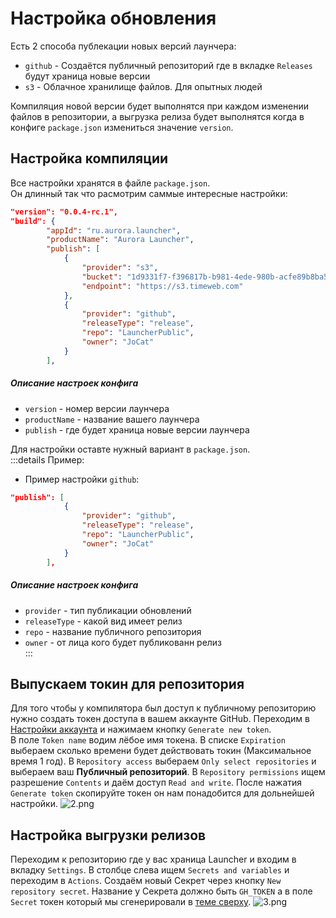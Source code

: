 # Настройка обновления

Есть 2 способа публекации новых версий лаунчера:
- `github` - Создаётся публичный репозиторий где в вкладке `Releases` будут храница новые версии  
- `s3` - Облачное хранилище файлов. Для опытных людей  

Компиляция новой версии будет выполнятся при каждом изменении файлов в репозитории, а выгрузка релиза будет выполнятся когда в конфиге `package.json` измениться значение `version`.

## Настройка компиляции

Все настройки хранятся в файле `package.json`.  
Он длинный так что расмотрим саммые интересные настройки:
```json
"version": "0.0.4-rc.1",
"build": {
        "appId": "ru.aurora.launcher",
        "productName": "Aurora Launcher",
        "publish": [
            {
                "provider": "s3",
                "bucket": "1d9331f7-f396817b-b981-4ede-980b-acfe89b8ba52",
                "endpoint": "https://s3.timeweb.com"
            },
            {
                "provider": "github",
                "releaseType": "release",
                "repo": "LauncherPublic",
                "owner": "JoCat"
            }
        ],
```

##### Описание настроек конфига
- `version` - номер версии лаунчера  
- `productName` - название вашего лаунчера  
- `publish` - где будет храница новые версии лаунчера  

Для настройки оставте нужный вариант в `package.json`.  
:::details Пример:
- Пример настройки `github`:
```json
"publish": [
            {
                "provider": "github",
                "releaseType": "release",
                "repo": "LauncherPublic",
                "owner": "JoCat"
            }
        ],
```

##### Описание настроек конфига
- `provider` - тип публикации обновлений  
- `releaseType` - какой вид имеет релиз  
- `repo` - название публичного репозитория  
- `owner` - от лица кого будет публикованн релиз  
:::

## Выпускаем токин для репозитория

Для того чтобы у компилятора был доступ к публичному репозиторию нужно создать токен доступа в вашем аккаунте GitHub. Переходим в [Настройки аккаунта](https://github.com/settings/tokens?type=beta) и нажимаем кнопку `Generate new token`.  
В поле `Token name` водим лёбое имя токена. В списке `Expiration` выбераем сколько времени будет действовать токин (Максимальное время 1 год). В `Repository access` выбераем `Only select repositories` и выбераем ваш **Публичный репозиторий**. В `Repository permissions` ищем разрешение `Contents` и даём доступ `Read and write`. После нажатия `Generate token` скопируйте токен он нам понадобится для дольнейшей настройки.
![2.png](/foto-github/2.png)

## Настройка выгрузки релизов

Переходим к репозиторию где у вас храница Launcher и входим в вкладку `Settings`. В столбце слева ищем `Secrets and variables` и переходим в `Actions`. Создаём новый Секрет через кнопку `New repository secret`. Название у Секрета должно быть `GH_TOKEN` а в поле `Secret` токен который мы сгенерировали в [теме сверху](#выпускаем-токин-для-репозитория).
![3.png](/foto-github/3.png)